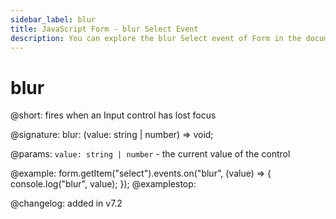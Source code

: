 ```yaml
---
sidebar_label: blur
title: JavaScript Form - blur Select Event 
description: You can explore the blur Select event of Form in the documentation of the DHTMLX JavaScript UI library. Browse developer guides and API reference, try out code examples and live demos, and download a free 30-day evaluation version of DHTMLX Suite 7.
---
```


# blur

@short: fires when an Input control has lost focus

@signature: blur: (value: string | number) => void;

@params:
`value: string | number` - the current value of the control

@example:
form.getItem("select").events.on("blur", (value) => {
    console.log("blur", value);
});
@examplestop:

@changelog: added in v7.2
